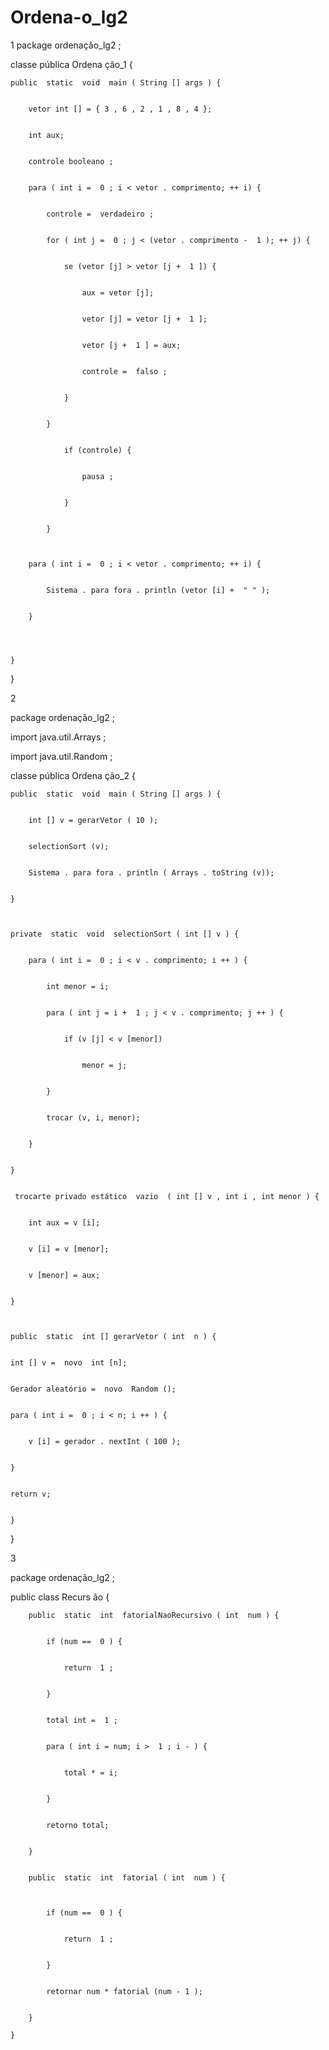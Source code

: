 # Ordena-o_lg2

1
package  ordenação_lg2 ;


 classe  pública Ordena ção_1 {


	public  static  void  main ( String [] args ) {


		vetor int [] = { 3 , 6 , 2 , 1 , 8 , 4 };


		int aux;


		controle booleano ;


		para ( int i =  0 ; i < vetor . comprimento; ++ i) {


			controle =  verdadeiro ;


			for ( int j =  0 ; j < (vetor . comprimento -  1 ); ++ j) {


				se (vetor [j] > vetor [j +  1 ]) {


					aux = vetor [j];


					vetor [j] = vetor [j +  1 ];


					vetor [j +  1 ] = aux;


					controle =  falso ;


				}


			}


				if (controle) {


					pausa ;


				}


			}



		para ( int i =  0 ; i < vetor . comprimento; ++ i) {


			Sistema . para fora . println (vetor [i] +  " " );	


		}




	}



}



2

package  ordenação_lg2 ;



import  java.util.Arrays ;


import  java.util.Random ;


 classe  pública Ordena ção_2 {



	public  static  void  main ( String [] args ) {


		int [] v = gerarVetor ( 10 );


		selectionSort (v);


		Sistema . para fora . println ( Arrays . toString (v));


	}



	private  static  void  selectionSort ( int [] v ) {


		para ( int i =  0 ; i < v . comprimento; i ++ ) {


			int menor = i;


			para ( int j = i +  1 ; j < v . comprimento; j ++ ) {


				if (v [j] < v [menor])


					menor = j;


			}


			trocar (v, i, menor);


		}


	}


	 trocarte privado estático  vazio  ( int [] v , int i , int menor ) {  


		int aux = v [i];


		v [i] = v [menor];


		v [menor] = aux;


	}



	public  static  int [] gerarVetor ( int  n ) {


	int [] v =  novo  int [n];


	Gerador aleatório =  novo  Random ();


	para ( int i =  0 ; i < n; i ++ ) {


		v [i] = gerador . nextInt ( 100 );


	}


	return v;


	}


}


3 


package  ordenação_lg2 ;


public  class  Recurs ão {


		public  static  int  fatorialNaoRecursivo ( int  num ) {


			if (num ==  0 ) {


				return  1 ;


			}


			total int =  1 ;


			para ( int i = num; i >  1 ; i - ) {


				total * = i;


			}


			retorno total;


		}


		public  static  int  fatorial ( int  num ) {



			if (num ==  0 ) {


				return  1 ;


			}


			retornar num * fatorial (num - 1 );


		}

	}


